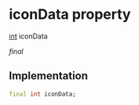 


# iconData property






[int](https://api.flutter.dev/flutter/dart-core/int-class.html) iconData
  
_final_






## Implementation

```dart
final int iconData;


```








